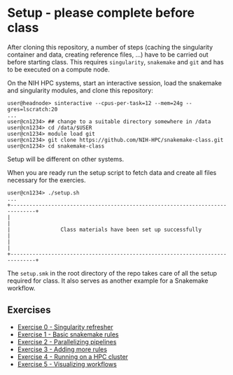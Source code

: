
Setup - please complete before class
================================================================================


After cloning this repository, a number of steps (caching the singularity
container and data, creating reference files, ...) have to be carried out
before starting class. This requires `singularity`, `snakemake` and `git`
and has to be executed on a compute node.



On the NIH HPC systems, start an interactive session, load the snakemake and
singularity modules, and clone this repository:

```console
user@headnode> sinteractive --cpus-per-task=12 --mem=24g --gres=lscratch:20
...
user@cn1234> ## change to a suitable directory somewhere in /data
user@cn1234> cd /data/$USER
user@cn1234> module load git
user@cn1234> git clone https://github.com/NIH-HPC/snakemake-class.git
user@cn1234> cd snakemake-class
```

Setup will be different on other systems.

When you are ready run the setup script to fetch data and create all files
necessary for the exercies.

```
user@cn1234> ./setup.sh
...
+------------------------------------------------------------------------------+
|                                                                              |
|                Class materials have been set up successfully                 |
|                                                                              |
+------------------------------------------------------------------------------+
```

The `setup.smk` in the root directory of the repo takes care of all the setup
required for class. It also serves as another example for a Snakemake workflow.

## Exercises

* [Exercise 0 - Singularity refresher](/exercise00/)
* [Exercise 1 - Basic snakemake rules](/exercise01/)
* [Exercise 2 - Parallelizing pipelines](/exercise02/)
* [Exercise 3 - Adding more rules](/exercise03/)
* [Exercise 4 - Running on a HPC cluster](/exercise04/)
* [Exercise 5 - Visualizing workflows](/exercise05/)
